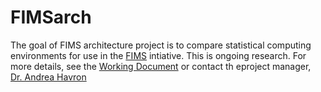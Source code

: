 
<!-- README.md is generated from README.Rmd. Please edit that file -->

# FIMSarch

<!-- badges: start -->
<!-- badges: end -->

The goal of FIMS architecture project is to compare statistical
computing environments for use in the
[FIMS](https://www.fisheries.noaa.gov/national/population-assessments/fisheries-integrated-modeling-system)
intiative. This is ongoing research. For more details, see the [Working
Document](docs/FIMS-architecture-exploratory-analysis.html) or contact
th eproject manager, [Dr. Andrea Havron](mailto:andrea.havron@noaa.gov)
